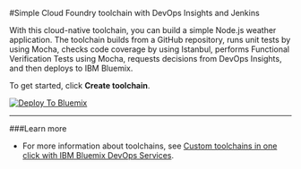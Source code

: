 #Simple Cloud Foundry toolchain with DevOps Insights and Jenkins

With this cloud-native toolchain, you can build a simple Node.js weather application. The toolchain builds from a GitHub repository, runs unit tests by using Mocha, checks code coverage by using Istanbul, performs Functional Verification Tests using Mocha, requests decisions from DevOps Insights, and then deploys to IBM Bluemix.

To get started, click **Create toolchain**.

[![Deploy To Bluemix](https://console.ng.bluemix.net/devops/graphics/create_toolchain_button.png)](https://dev-console.stage1.ng.bluemix.net/devops/setup/deploy/?repository=https://github.com/patrickjoy/jenkins-insights-toolchain-demo&refreshServices)

---
###Learn more

* For more information about toolchains, see [Custom toolchains in one click with IBM Bluemix DevOps Services](https://developer.ibm.com/devops-services/2016/06/16/open-toolchain-with-ibm-bluemix-devops-services/).
